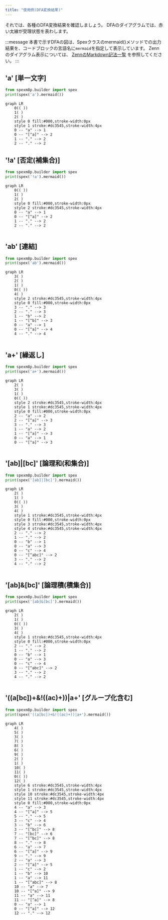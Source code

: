 ```yaml
---
title: "使用例(DFA変換結果)"
---
```


それでは、各種のDFA変換結果を確認しましょう。
DFAのダイアグラムでは、赤い太線が受理状態を表わします。

:::message
本書で示すDFAの図は、Spexクラスのmermaid()メソッドでの出力結果を、コードブロックの言語名に`mermaid`を指定して表示しています。
Zennのダイアグラム表示については、 [ZennのMarkdown記法一覧](https://zenn.dev/zenn/articles/markdown-guide#%E3%83%80%E3%82%A4%E3%82%A2%E3%82%B0%E3%83%A9%E3%83%A0) を参照してください。
:::

## 'a' [単一文字]

``` python
from spexm8p.builder import spex
print(spex('a').mermaid())
```

<!-- ```mermaid:a:exec cd submodules/spex-m8p-py/;python3 -c "from spexm8p.builder import spex;print(spex('a').mermaid())" -->

```mermaid
graph LR
    0(( ))
    1( )
    2( )
    style 0 fill:#000,stroke-width:0px
    style 1 stroke:#dc3545,stroke-width:4px
    0 -- "a" --> 1
    0 -- "[^a]" --> 2
    1 -- "." --> 2
    2 -- "." --> 2
```


## '!a' [否定(補集合)]

``` python
from spexm8p.builder import spex
print(spex('!a').mermaid())
```

<!-- ```mermaid:!a:exec cd submodules/spex-m8p-py/;python3 -c "from spexm8p.builder import spex;print(spex('!a').mermaid())" -->

```mermaid
graph LR
    0(( ))
    1( )
    2( )
    style 0 fill:#000,stroke-width:0px
    style 2 stroke:#dc3545,stroke-width:4px
    0 -- "a" --> 1
    0 -- "[^a]" --> 2
    1 -- "." --> 2
    2 -- "." --> 2


```



## 'ab' [連結]

``` python
from spexm8p.builder import spex
print(spex('ab').mermaid())
```

<!-- ```mermaid:ab:exec cd submodules/spex-m8p-py/;python3 -c "from spexm8p.builder import spex;print(spex('ab').mermaid())" -->

```mermaid
graph LR
    3( )
    2( )
    1( )
    0(( ))
    4( )
    style 2 stroke:#dc3545,stroke-width:4px
    style 0 fill:#000,stroke-width:0px
    3 -- "." --> 3
    2 -- "." --> 3
    1 -- "b" --> 2
    1 -- "[^b]" --> 3
    0 -- "a" --> 1
    0 -- "[^a]" --> 4
    4 -- "." --> 4


```


## 'a+' [繰返し]

``` python
from spexm8p.builder import spex
print(spex('a+').mermaid())
```

<!-- ```mermaid:a+:exec cd submodules/spex-m8p-py/;python3 -c "from spexm8p.builder import spex;print(spex('a+').mermaid())" -->

```mermaid
graph LR
    2( )
    3( )
    1( )
    0(( ))
    style 2 stroke:#dc3545,stroke-width:4px
    style 1 stroke:#dc3545,stroke-width:4px
    style 0 fill:#000,stroke-width:0px
    2 -- "a" --> 2
    2 -- "[^a]" --> 3
    3 -- "." --> 3
    1 -- "a" --> 2
    1 -- "[^a]" --> 3
    0 -- "a" --> 1
    0 -- "[^a]" --> 3


```


## '[ab]|[bc]' [論理和(和集合)]

``` python
from spexm8p.builder import spex
print(spex('[ab]|[bc]').mermaid())
```

<!-- ```mermaid:[ab]|[bc]:exec cd submodules/spex-m8p-py/;python3 -c "from spexm8p.builder import spex;print(spex('[ab]|[bc]').mermaid())" -->

```mermaid
graph LR
    2( )
    1( )
    0(( ))
    3( )
    4( )
    style 1 stroke:#dc3545,stroke-width:4px
    style 0 fill:#000,stroke-width:0px
    style 3 stroke:#dc3545,stroke-width:4px
    style 4 stroke:#dc3545,stroke-width:4px
    2 -- "." --> 2
    1 -- "." --> 2
    0 -- "b" --> 1
    0 -- "a" --> 3
    0 -- "c" --> 4
    0 -- "[^abc]" --> 2
    3 -- "." --> 2
    4 -- "." --> 2


```

## '[ab]&[bc]' [論理積(積集合)]

``` python
from spexm8p.builder import spex
print(spex('[ab]&[bc]').mermaid())
```

<!-- ```mermaid:[ab]&[bc]:exec cd submodules/spex-m8p-py/;python3 -c "from spexm8p.builder import spex;print(spex('[ab]&[bc]').mermaid())" -->

```mermaid
graph LR
    2( )
    1( )
    0(( ))
    3( )
    4( )
    style 1 stroke:#dc3545,stroke-width:4px
    style 0 fill:#000,stroke-width:0px
    2 -- "." --> 2
    1 -- "." --> 2
    0 -- "b" --> 1
    0 -- "a" --> 3
    0 -- "c" --> 4
    0 -- "[^abc]" --> 2
    3 -- "." --> 2
    4 -- "." --> 2


```


## '((a[bc])+&!((ac)+))|a+' [グループ化含む]

``` python
from spexm8p.builder import spex
print(spex('((a[bc])+&!((ac)+))|a+').mermaid())
```

<!-- ```mermaid:((a[bc])+&!((ac)+))|a+:exec cd submodules/spex-m8p-py/;python3 -c "from spexm8p.builder import spex;print(spex('((a[bc])+&!((ac)+))|a+').mermaid())" -->

```mermaid
graph LR
    4( )
    5( )
    3( )
    7( )
    8( )
    6( )
    9( )
    2( )
    1( )
    10( )
    11( )
    0(( ))
    12( )
    style 6 stroke:#dc3545,stroke-width:4px
    style 1 stroke:#dc3545,stroke-width:4px
    style 10 stroke:#dc3545,stroke-width:4px
    style 11 stroke:#dc3545,stroke-width:4px
    style 0 fill:#000,stroke-width:0px
    4 -- "a" --> 3
    4 -- "[^a]" --> 5
    5 -- "." --> 5
    3 -- "c" --> 4
    3 -- "b" --> 6
    3 -- "[^bc]" --> 8
    7 -- "[bc]" --> 6
    7 -- "[^bc]" --> 8
    8 -- "." --> 8
    6 -- "a" --> 7
    6 -- "[^a]" --> 9
    9 -- "." --> 9
    2 -- "a" --> 3
    2 -- "[^a]" --> 5
    1 -- "c" --> 2
    1 -- "b" --> 10
    1 -- "a" --> 11
    1 -- "[^abc]" --> 8
    10 -- "a" --> 7
    10 -- "[^a]" --> 9
    11 -- "a" --> 11
    11 -- "[^a]" --> 8
    0 -- "a" --> 1
    0 -- "[^a]" --> 12
    12 -- "." --> 12


```

